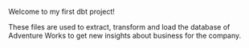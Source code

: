 Welcome to my first dbt project!


These files are used to extract, transform and load the database of Adventure Works to get new insights about business for the company. 

